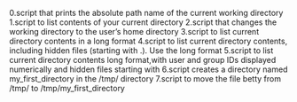 0.script that prints the absolute path name of the current working directory
1.script to list contents of your current directory
2.script that changes the working directory to the user’s home directory
3.script to list current directory contents in a long format
4.script to list current directory contents, including hidden files (starting with .). Use the long format
5.script to list current directory contents long format,with user and group IDs displayed numerically and hidden files starting with
6.script creates a directory named my_first_directory in the /tmp/ directory
7.script to move the file betty from /tmp/ to /tmp/my_first_directory
